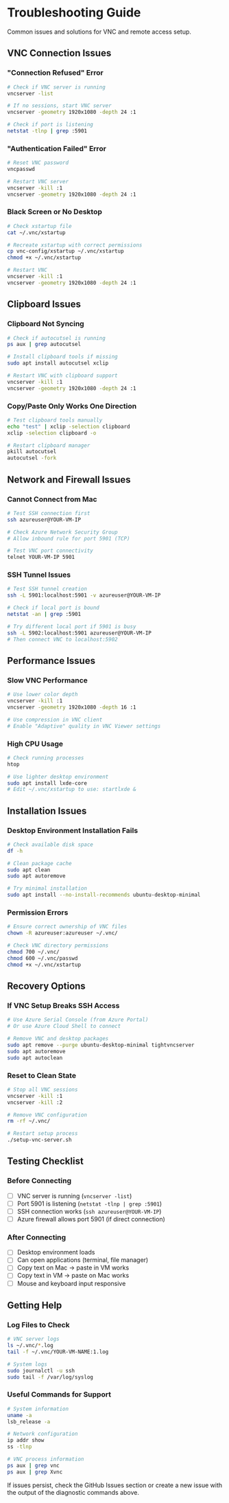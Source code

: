 # Troubleshooting Guide

Common issues and solutions for VNC and remote access setup.

## VNC Connection Issues

### "Connection Refused" Error
```bash
# Check if VNC server is running
vncserver -list

# If no sessions, start VNC server
vncserver -geometry 1920x1080 -depth 24 :1

# Check if port is listening
netstat -tlnp | grep :5901
```

### "Authentication Failed" Error
```bash
# Reset VNC password
vncpasswd

# Restart VNC server
vncserver -kill :1
vncserver -geometry 1920x1080 -depth 24 :1
```

### Black Screen or No Desktop
```bash
# Check xstartup file
cat ~/.vnc/xstartup

# Recreate xstartup with correct permissions
cp vnc-config/xstartup ~/.vnc/xstartup
chmod +x ~/.vnc/xstartup

# Restart VNC
vncserver -kill :1
vncserver -geometry 1920x1080 -depth 24 :1
```

## Clipboard Issues

### Clipboard Not Syncing
```bash
# Check if autocutsel is running
ps aux | grep autocutsel

# Install clipboard tools if missing
sudo apt install autocutsel xclip

# Restart VNC with clipboard support
vncserver -kill :1
vncserver -geometry 1920x1080 -depth 24 :1
```

### Copy/Paste Only Works One Direction
```bash
# Test clipboard tools manually
echo "test" | xclip -selection clipboard
xclip -selection clipboard -o

# Restart clipboard manager
pkill autocutsel
autocutsel -fork
```

## Network and Firewall Issues

### Cannot Connect from Mac
```bash
# Test SSH connection first
ssh azureuser@YOUR-VM-IP

# Check Azure Network Security Group
# Allow inbound rule for port 5901 (TCP)

# Test VNC port connectivity
telnet YOUR-VM-IP 5901
```

### SSH Tunnel Issues
```bash
# Test SSH tunnel creation
ssh -L 5901:localhost:5901 -v azureuser@YOUR-VM-IP

# Check if local port is bound
netstat -an | grep :5901

# Try different local port if 5901 is busy
ssh -L 5902:localhost:5901 azureuser@YOUR-VM-IP
# Then connect VNC to localhost:5902
```

## Performance Issues

### Slow VNC Performance
```bash
# Use lower color depth
vncserver -kill :1
vncserver -geometry 1920x1080 -depth 16 :1

# Use compression in VNC client
# Enable "Adaptive" quality in VNC Viewer settings
```

### High CPU Usage
```bash
# Check running processes
htop

# Use lighter desktop environment
sudo apt install lxde-core
# Edit ~/.vnc/xstartup to use: startlxde &
```

## Installation Issues

### Desktop Environment Installation Fails
```bash
# Check available disk space
df -h

# Clean package cache
sudo apt clean
sudo apt autoremove

# Try minimal installation
sudo apt install --no-install-recommends ubuntu-desktop-minimal
```

### Permission Errors
```bash
# Ensure correct ownership of VNC files
chown -R azureuser:azureuser ~/.vnc/

# Check VNC directory permissions
chmod 700 ~/.vnc/
chmod 600 ~/.vnc/passwd
chmod +x ~/.vnc/xstartup
```

## Recovery Options

### If VNC Setup Breaks SSH Access
```bash
# Use Azure Serial Console (from Azure Portal)
# Or use Azure Cloud Shell to connect

# Remove VNC and desktop packages
sudo apt remove --purge ubuntu-desktop-minimal tightvncserver
sudo apt autoremove
sudo apt autoclean
```

### Reset to Clean State
```bash
# Stop all VNC sessions
vncserver -kill :1
vncserver -kill :2

# Remove VNC configuration
rm -rf ~/.vnc/

# Restart setup process
./setup-vnc-server.sh
```

## Testing Checklist

### Before Connecting
- [ ] VNC server is running (`vncserver -list`)
- [ ] Port 5901 is listening (`netstat -tlnp | grep :5901`)
- [ ] SSH connection works (`ssh azureuser@YOUR-VM-IP`)
- [ ] Azure firewall allows port 5901 (if direct connection)

### After Connecting
- [ ] Desktop environment loads
- [ ] Can open applications (terminal, file manager)
- [ ] Copy text on Mac → paste in VM works
- [ ] Copy text in VM → paste on Mac works
- [ ] Mouse and keyboard input responsive

## Getting Help

### Log Files to Check
```bash
# VNC server logs
ls ~/.vnc/*.log
tail -f ~/.vnc/YOUR-VM-NAME:1.log

# System logs
sudo journalctl -u ssh
sudo tail -f /var/log/syslog
```

### Useful Commands for Support
```bash
# System information
uname -a
lsb_release -a

# Network configuration
ip addr show
ss -tlnp

# VNC process information
ps aux | grep vnc
ps aux | grep Xvnc
```

If issues persist, check the GitHub Issues section or create a new issue with the output of the diagnostic commands above.
